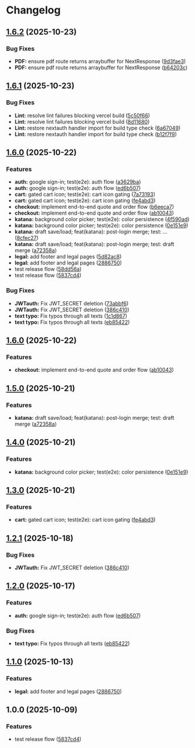 # Changelog

## [1.6.2](https://github.com/Will-404-debug/Katana-Forge/compare/katana-forge-v1.6.1...katana-forge-v1.6.2) (2025-10-23)


### Bug Fixes

* **PDF:** ensure pdf route returns arraybuffer for NextResponse ([9d3fae3](https://github.com/Will-404-debug/Katana-Forge/commit/9d3fae3d5e7ffef521ca4bb491cb1c2076979696))
* **PDF:** ensure pdf route returns arraybuffer for NextResponse ([b64203c](https://github.com/Will-404-debug/Katana-Forge/commit/b64203c144b06a76729825b06e2221aa1220ff70))

## [1.6.1](https://github.com/Will-404-debug/Katana-Forge/compare/katana-forge-v1.6.0...katana-forge-v1.6.1) (2025-10-23)


### Bug Fixes

* **Lint:** resolve lint failures blocking vercel build ([5c50f66](https://github.com/Will-404-debug/Katana-Forge/commit/5c50f66763b88d9f61d22673d5976d583152d84e))
* **Lint:** resolve lint failures blocking vercel build ([8d11680](https://github.com/Will-404-debug/Katana-Forge/commit/8d1168072dd5920a5819883e51afed45cbfb5a0a))
* **Lint:** restore nextauth handler import for build type check ([6a67049](https://github.com/Will-404-debug/Katana-Forge/commit/6a67049035ccfb6c874590f1cff758f620850465))
* **Lint:** restore nextauth handler import for build type check ([b12f7f9](https://github.com/Will-404-debug/Katana-Forge/commit/b12f7f964d95b89405f0997fa76fb38d88901bdf))

## [1.6.0](https://github.com/Will-404-debug/Katana-Forge/compare/katana-forge-v1.5.0...katana-forge-v1.6.0) (2025-10-22)


### Features

* **auth:** google sign-in; test(e2e): auth flow ([a3629ba](https://github.com/Will-404-debug/Katana-Forge/commit/a3629ba10617360d0956974544d7c04550ab9b75))
* **auth:** google sign-in; test(e2e): auth flow ([ed6b507](https://github.com/Will-404-debug/Katana-Forge/commit/ed6b507e4ce90ee65d42b08953434ee4ce092622))
* **cart:** gated cart icon; test(e2e): cart icon gating ([7a73193](https://github.com/Will-404-debug/Katana-Forge/commit/7a73193d2d3734b246c6849d222c8c33f7a62b3d))
* **cart:** gated cart icon; test(e2e): cart icon gating ([fe4abd3](https://github.com/Will-404-debug/Katana-Forge/commit/fe4abd33ef8cde00902f45c885ed1f29db8643a4))
* **checkout:** implement end-to-end quote and order flow ([b6eeca7](https://github.com/Will-404-debug/Katana-Forge/commit/b6eeca75be9219390f2371d0f0b0e17352258a72))
* **checkout:** implement end-to-end quote and order flow ([ab10043](https://github.com/Will-404-debug/Katana-Forge/commit/ab10043e19f94d386a040d0505f25e41e17d6683))
* **katana:** background color picker; test(e2e): color persistence ([4f590ad](https://github.com/Will-404-debug/Katana-Forge/commit/4f590adf3b26032008d18dee85c00839d459c839))
* **katana:** background color picker; test(e2e): color persistence ([0e151e9](https://github.com/Will-404-debug/Katana-Forge/commit/0e151e9d183e8ccd8d3dc19742db67492c565d32))
* **katana:** draft save/load; feat(katana): post-login merge; test: … ([8cfec27](https://github.com/Will-404-debug/Katana-Forge/commit/8cfec27af533ef5c001e4ac734620e83cae80d3e))
* **katana:** draft save/load; feat(katana): post-login merge; test: draft merge ([a72358a](https://github.com/Will-404-debug/Katana-Forge/commit/a72358a4ba1f136ec528d0da1097314dce41dbc9))
* **legal:** add footer and legal pages ([5d82ac8](https://github.com/Will-404-debug/Katana-Forge/commit/5d82ac811f1f88bcdaa009015fc3f5836df463e1))
* **legal:** add footer and legal pages ([2886750](https://github.com/Will-404-debug/Katana-Forge/commit/288675009cb932ac874db735b2927ecd41e2a7e9))
* test release flow ([58dd56a](https://github.com/Will-404-debug/Katana-Forge/commit/58dd56acdcca6b89dc8e0d17489ab35822fc6a03))
* test release flow ([5837cd4](https://github.com/Will-404-debug/Katana-Forge/commit/5837cd4a4b00cd039c5a242e05d096e7a547f1dd))


### Bug Fixes

* **JWTauth:** Fix JWT_SECRET deletion ([73abbf6](https://github.com/Will-404-debug/Katana-Forge/commit/73abbf6e212315d48e33b48d5265784b2297787e))
* **JWTauth:** Fix JWT_SECRET deletion ([386c410](https://github.com/Will-404-debug/Katana-Forge/commit/386c410c662c25537e2232dbbeb2cf76f5bf405f))
* **text typo:** Fix typos through all texts ([1c1d867](https://github.com/Will-404-debug/Katana-Forge/commit/1c1d867db8b94e2eaae11777b984a8a33a5b5e1e))
* **text typo:** Fix typos through all texts ([eb85422](https://github.com/Will-404-debug/Katana-Forge/commit/eb854222c918aade78c7fe84d49f277507339ee1))

## [1.6.0](https://github.com/Will-404-debug/Katana-Forge/compare/v1.5.0...v1.6.0) (2025-10-22)


### Features

* **checkout:** implement end-to-end quote and order flow ([ab10043](https://github.com/Will-404-debug/Katana-Forge/commit/ab10043e19f94d386a040d0505f25e41e17d6683))

## [1.5.0](https://github.com/Will-404-debug/Katana-Forge/compare/v1.4.0...v1.5.0) (2025-10-21)


### Features

* **katana:** draft save/load; feat(katana): post-login merge; test: draft merge ([a72358a](https://github.com/Will-404-debug/Katana-Forge/commit/a72358a4ba1f136ec528d0da1097314dce41dbc9))

## [1.4.0](https://github.com/Will-404-debug/Katana-Forge/compare/v1.3.0...v1.4.0) (2025-10-21)


### Features

* **katana:** background color picker; test(e2e): color persistence ([0e151e9](https://github.com/Will-404-debug/Katana-Forge/commit/0e151e9d183e8ccd8d3dc19742db67492c565d32))

## [1.3.0](https://github.com/Will-404-debug/Katana-Forge/compare/v1.2.1...v1.3.0) (2025-10-21)


### Features

* **cart:** gated cart icon; test(e2e): cart icon gating ([fe4abd3](https://github.com/Will-404-debug/Katana-Forge/commit/fe4abd33ef8cde00902f45c885ed1f29db8643a4))

## [1.2.1](https://github.com/Will-404-debug/Katana-Forge/compare/v1.2.0...v1.2.1) (2025-10-18)


### Bug Fixes

* **JWTauth:** Fix JWT_SECRET deletion ([386c410](https://github.com/Will-404-debug/Katana-Forge/commit/386c410c662c25537e2232dbbeb2cf76f5bf405f))

## [1.2.0](https://github.com/Will-404-debug/Katana-Forge/compare/v1.1.0...v1.2.0) (2025-10-17)


### Features

* **auth:** google sign-in; test(e2e): auth flow ([ed6b507](https://github.com/Will-404-debug/Katana-Forge/commit/ed6b507e4ce90ee65d42b08953434ee4ce092622))


### Bug Fixes

* **text typo:** Fix typos through all texts ([eb85422](https://github.com/Will-404-debug/Katana-Forge/commit/eb854222c918aade78c7fe84d49f277507339ee1))

## [1.1.0](https://github.com/Will-404-debug/Katana-Forge/compare/v1.0.0...v1.1.0) (2025-10-13)


### Features

* **legal:** add footer and legal pages ([2886750](https://github.com/Will-404-debug/Katana-Forge/commit/288675009cb932ac874db735b2927ecd41e2a7e9))

## 1.0.0 (2025-10-09)


### Features

* test release flow ([5837cd4](https://github.com/Will-404-debug/Katana-Forge/commit/5837cd4a4b00cd039c5a242e05d096e7a547f1dd))
